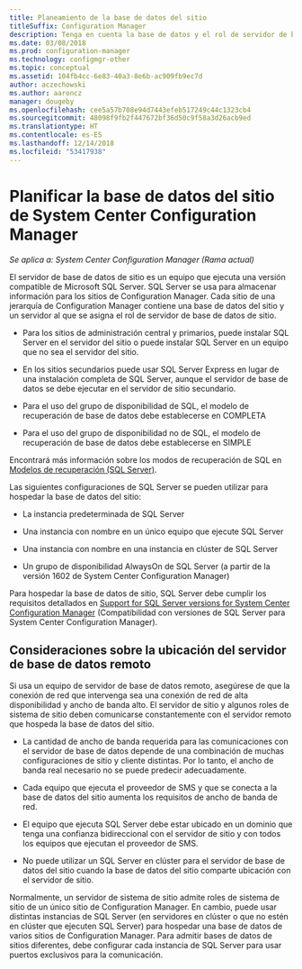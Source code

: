 ```yaml
---
title: Planeamiento de la base de datos del sitio
titleSuffix: Configuration Manager
description: Tenga en cuenta la base de datos y el rol de servidor de base de datos de sitio cuando planifique la jerarquía de System Center Configuration Manager.
ms.date: 03/08/2018
ms.prod: configuration-manager
ms.technology: configmgr-other
ms.topic: conceptual
ms.assetid: 104fb4cc-6e83-40a3-8e6b-ac909fb9ec7d
author: aczechowski
ms.author: aaroncz
manager: dougeby
ms.openlocfilehash: cee5a57b708e94d7443efeb517249c44c1323cb4
ms.sourcegitcommit: 48098f9fb2f447672bf36d50c9f58a3d26acb9ed
ms.translationtype: HT
ms.contentlocale: es-ES
ms.lasthandoff: 12/14/2018
ms.locfileid: "53417938"
---
```

# <a name="plan-for-the-site-database-for-system-center-configuration-manager"></a>Planificar la base de datos del sitio de System Center Configuration Manager

*Se aplica a: System Center Configuration Manager (Rama actual)*

El servidor de base de datos de sitio es un equipo que ejecuta una versión compatible de Microsoft SQL Server. SQL Server se usa para almacenar información para los sitios de Configuration Manager. Cada sitio de una jerarquía de Configuration Manager contiene una base de datos del sitio y un servidor al que se asigna el rol de servidor de base de datos de sitio.  

-   Para los sitios de administración central y primarios, puede instalar SQL Server en el servidor del sitio o puede instalar SQL Server en un equipo que no sea el servidor del sitio.  

-   En los sitios secundarios puede usar SQL Server Express en lugar de una instalación completa de SQL Server, aunque el servidor de base de datos se debe ejecutar en el servidor de sitio secundario.  

-  Para el uso del grupo de disponibilidad de SQL, el modelo de recuperación de base de datos debe establecerse en COMPLETA  

-  Para el uso del grupo de disponibilidad no de SQL, el modelo de recuperación de base de datos debe establecerse en SIMPLE  

Encontrará más información sobre los modos de recuperación de SQL en [Modelos de recuperación (SQL Server)](https://docs.microsoft.com/sql/relational-databases/backup-restore/recovery-models-sql-server).

Las siguientes configuraciones de SQL Server se pueden utilizar para hospedar la base de datos del sitio:  

-   La instancia predeterminada de SQL Server  

-   Una instancia con nombre en un único equipo que ejecute SQL Server  

-   Una instancia con nombre en una instancia en clúster de SQL Server  

-   Un grupo de disponibilidad AlwaysOn de SQL Server (a partir de la versión 1602 de System Center Configuration Manager)


Para hospedar la base de datos de sitio, SQL Server debe cumplir los requisitos detallados en [Support for SQL Server versions for System Center Configuration Manager](../../../core/plan-design/configs/support-for-sql-server-versions.md) (Compatibilidad con versiones de SQL Server para System Center Configuration Manager).  



## <a name="remote-database-server-location-considerations"></a>Consideraciones sobre la ubicación del servidor de base de datos remoto  

Si usa un equipo de servidor de base de datos remoto, asegúrese de que la conexión de red que intervenga sea una conexión de red de alta disponibilidad y ancho de banda alto. El servidor de sitio y algunos roles de sistema de sitio deben comunicarse constantemente con el servidor remoto que hospeda la base de datos del sitio.

-   La cantidad de ancho de banda requerida para las comunicaciones con el servidor de base de datos depende de una combinación de muchas configuraciones de sitio y cliente distintas. Por lo tanto, el ancho de banda real necesario no se puede predecir adecuadamente.  

-   Cada equipo que ejecuta el proveedor de SMS y que se conecta a la base de datos del sitio aumenta los requisitos de ancho de banda de red.  

-   El equipo que ejecuta SQL Server debe estar ubicado en un dominio que tenga una confianza bidireccional con el servidor de sitio y con todos los equipos que ejecutan el proveedor de SMS.  

-   No puede utilizar un SQL Server en clúster para el servidor de base de datos del sitio cuando la base de datos del sitio comparte ubicación con el servidor de sitio.  


Normalmente, un servidor de sistema de sitio admite roles de sistema de sitio de un único sitio de Configuration Manager. En cambio, puede usar distintas instancias de SQL Server (en servidores en clúster o que no estén en clúster que ejecuten SQL Server) para hospedar una base de datos de varios sitios de Configuration Manager. Para admitir bases de datos de sitios diferentes, debe configurar cada instancia de SQL Server para usar puertos exclusivos para la comunicación.  
